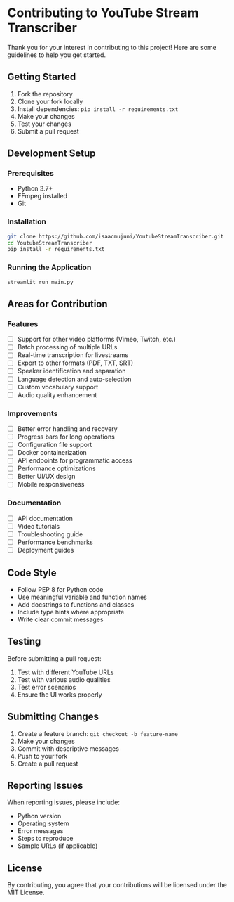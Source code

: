# Contributing to YouTube Stream Transcriber

Thank you for your interest in contributing to this project! Here are some guidelines to help you get started.

## Getting Started

1. Fork the repository
2. Clone your fork locally
3. Install dependencies: `pip install -r requirements.txt`
4. Make your changes
5. Test your changes
6. Submit a pull request

## Development Setup

### Prerequisites
- Python 3.7+
- FFmpeg installed
- Git

### Installation
```bash
git clone https://github.com/isaacmujuni/YoutubeStreamTranscriber.git
cd YoutubeStreamTranscriber
pip install -r requirements.txt
```

### Running the Application
```bash
streamlit run main.py
```

## Areas for Contribution

### Features
- [ ] Support for other video platforms (Vimeo, Twitch, etc.)
- [ ] Batch processing of multiple URLs
- [ ] Real-time transcription for livestreams
- [ ] Export to other formats (PDF, TXT, SRT)
- [ ] Speaker identification and separation
- [ ] Language detection and auto-selection
- [ ] Custom vocabulary support
- [ ] Audio quality enhancement

### Improvements
- [ ] Better error handling and recovery
- [ ] Progress bars for long operations
- [ ] Configuration file support
- [ ] Docker containerization
- [ ] API endpoints for programmatic access
- [ ] Performance optimizations
- [ ] Better UI/UX design
- [ ] Mobile responsiveness

### Documentation
- [ ] API documentation
- [ ] Video tutorials
- [ ] Troubleshooting guide
- [ ] Performance benchmarks
- [ ] Deployment guides

## Code Style

- Follow PEP 8 for Python code
- Use meaningful variable and function names
- Add docstrings to functions and classes
- Include type hints where appropriate
- Write clear commit messages

## Testing

Before submitting a pull request:
1. Test with different YouTube URLs
2. Test with various audio qualities
3. Test error scenarios
4. Ensure the UI works properly

## Submitting Changes

1. Create a feature branch: `git checkout -b feature-name`
2. Make your changes
3. Commit with descriptive messages
4. Push to your fork
5. Create a pull request

## Reporting Issues

When reporting issues, please include:
- Python version
- Operating system
- Error messages
- Steps to reproduce
- Sample URLs (if applicable)

## License

By contributing, you agree that your contributions will be licensed under the MIT License.
